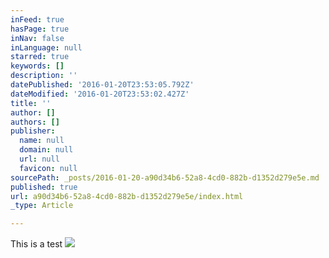 ```yaml
---
inFeed: true
hasPage: true
inNav: false
inLanguage: null
starred: true
keywords: []
description: ''
datePublished: '2016-01-20T23:53:05.792Z'
dateModified: '2016-01-20T23:53:02.427Z'
title: ''
author: []
authors: []
publisher:
  name: null
  domain: null
  url: null
  favicon: null
sourcePath: _posts/2016-01-20-a90d34b6-52a8-4cd0-882b-d1352d279e5e.md
published: true
url: a90d34b6-52a8-4cd0-882b-d1352d279e5e/index.html
_type: Article

---
```

This is a test
![](https://the-grid-user-content.s3-us-west-2.amazonaws.com/efb9e5da-bc4b-4673-983f-6696703bf240.jpg)